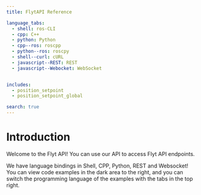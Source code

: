```yaml
---
title: FlytAPI Reference

language_tabs:
  - shell: ros-CLI
  - cpp: C++
  - python: Python
  - cpp--ros: roscpp
  - python--ros: roscpy
  - shell--curl: cURL
  - javascript--REST: REST
  - javascript--Webocket: WebSocket


includes:
  - position_setpoint
  - position_setpoint_global

search: true
---
```


# Introduction

Welcome to the Flyt API! You can use our API to access Flyt API endpoints.

We have language bindings in Shell, CPP, Python, REST and Websocket! You can view code examples in the dark area to the right, and you can switch the programming language of the examples with the tabs in the top right.


